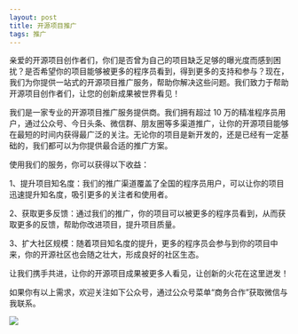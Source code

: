 ```yaml
---
layout: post
title: 开源项目推广
tags: 推广
---
```


亲爱的开源项目创作者们，你们是否曾为自己的项目缺乏足够的曝光度而感到困扰？是否希望你的项目能够被更多的程序员看到，得到更多的支持和参与？现在，我们为你提供一站式的开源项目推广服务，帮助你解决这些问题。我们致力于帮助开源项目创作者们，让您的创新成果被世界看见！

我们是一家专业的开源项目推广服务提供商。我们拥有超过 10 万的精准程序员用户，通过公众号、今日头条、微信群、朋友圈等多渠道推广，让你的开源项目能够在最短的时间内获得最广泛的关注。无论你的项目是新开发的，还是已经有一定基础的，我们都可以为你提供最合适的推广方案。

使用我们的服务，你可以获得以下收益：

1、提升项目知名度：我们的推广渠道覆盖了全国的程序员用户，可以让你的项目迅速提升知名度，吸引更多的关注者和使用者。

2、获取更多反馈：通过我们的推广，你的项目可以被更多的程序员看到，从而获取更多的反馈，帮助你改进项目，提升项目质量。

3、扩大社区规模：随着项目知名度的提升，更多的程序员会参与到你的项目中来，你的开源社区也会随之壮大，形成良好的社区生态。

让我们携手共进，让你的开源项目成果被更多人看见，让创新的火花在这里迸发！

如果你有以上需求，欢迎关注如下公众号，通过公众号菜单“商务合作”获取微信与我联系。

![](https://7465-test-3c9b5e-1258459492.tcb.qcloud.la/qrcode.jpg)
